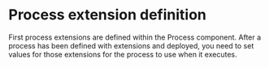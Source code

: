 # Process extension definition

<head>
  <meta name="guidename" content="Integration"/>
  <meta name="context" content="GUID-ae294cc8-24fa-4884-93e9-904090b71152"/>
</head>


First process extensions are defined within the Process component. After a process has been defined with extensions and deployed, you need to set values for those extensions for the process to use when it executes.